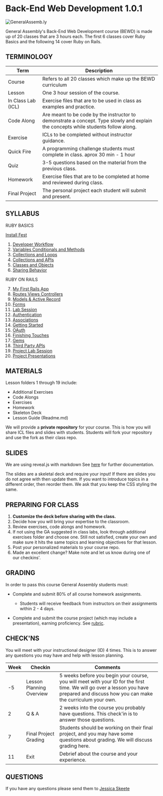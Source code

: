 Back-End Web Development 1.0.1
============================

![](https://github.com/generalassembly/ga-ruby-on-rails-for-devs/raw/master/images/ga.png "GeneralAssemb.ly")

General Assembly's Back-End Web Development course (BEWD) is made up of 20 classes that are 3 hours each. 
The first 6 classes cover Ruby Basics and the following 14 cover Ruby on Rails.


TERMINOLOGY
--------

|Term|Description|
|---|---|
|Course|Refers to all 20 classes which make up the BEWD curriculum|
|Lesson |One 3 hour session of the course. |
|In Class Lab (ICL)|Exercise files that are to be used in class as examples and practice.|
|Code Along| Are meant to be code by the instructor to demonstrate a concept. Type slowly and explain the concepts while students follow along.|
|Exercise |ICLs to be completed without instructor guidance.|
|Quick Fire| A programming challenge students must complete in class. aprox 30 min - 1 hour|
|Quiz|3-5 questions based on the material from the previous class.|
|Homework|Exercise files that are to be completed at home and reviewed during class.|
|Final Project|The personal project each student will submit and present.|



SYLLABUS
---------
RUBY BASICS

[Install Fest](00_Install_Fest)

1.	[Developer Workflow](01_01_Dev_Workflow/)
2.	[Variables Conditionals and Methods](02_Variables_Conditionals)
3.	[Collections and Loops](03_Collections_Loops)
4.	[Collections and APIs](04_Collections_APIs)
5.	[Classes and Objects](05_Classes_Objects)
6.	[Sharing Behavior](06_Sharing_Behavior)

RUBY ON RAILS

7.	[My First Rails App](07_First_Rails_App)
8.	[Routes Views Controllers](08_Routes_Cont_Views)
9.	[Models & Active Record ](09_Models_Active_Record)
10.	[Forms](10_Forms)
11.	[Lab Session](11_Lab_Session)
12.	[Authentication](12_Authentication)
13.	[Associations](13_Associations)
14.	[Getting Started](14_Starting)
15.	[OAuth](15_OAuth)
16.	[Finishing Touches](16_Finishing_Touches)
17. [Gems ](Gems)
18.	[Third Party APIs](18_Third_Party_API)
19.	[Project Lab Session](19_Project_Lab_Session)
20. [Project Presentations](20_Final_Project_Presentations)


MATERIALS
--------
Lesson folders 1 through 19 include: 

*	Additional Exercises
*	Code Alongs
*	Exercises
*	Homework
*	Skeleton Deck
*	Lesson Guide (Readme.md)

We will provide a __private repository__ for your course. This is how you will share ICL files and slides with students. 
Students will fork your repository and use the fork as their class repo.


SLIDES
-----

We are using reveal.js with markdown 
See [here](https://github.com/hakimel/reveal.js) for further documentation.

The slides are a skeletal deck and require your input! If there are slides you do not agree with then update them. If you want to introduce topics in a different order, then reorder them. We ask that you keep the CSS styling the same.

	
PREPARING FOR CLASS
--------

1.	__Customize the deck before sharing with the class.__
2.	Decide how you will bring your expertise to the classroom.
3.	Review exercises, code alongs and homework.
4.	If not using the GA suggested in class labs, look through additional exercises folder and choose one. Still not satisfied, create your own and make sure it hits the same topics and learning objectives for that lesson.
5.	Post your personalized materials to your course repo.
6.	Made an excellent change? Make note and let us know during one of our checkins'.	
	
GRADING
--------
In order to pass this course General Assembly students must:

*	Complete and submit 80% of all course homework assignments. 
	*	Students will receive feedback from instructors on their assignments within 2 - 4 days. 
	

*	Complete and submit the course project (which may include a presentation), earning 	proficiency. See [rubric](final_project_rubric.md). 
	

CHECK'NS
--------

You will meet with your instructional designer (ID) 4 times. This is to answer any questions you may have and help with lesson planning.

|Week|Checkin|Comments|
|---|---|---|
| -5 | Lesson Planning Overview| 5 weeks before you begin your course, you will meet with your ID for the first time. We will go over a lesson you have prepared and discuss how you can make the curriculum your own.|
| 2 | Q & A| 2 weeks into the course you probably have questions. This check'in is to answer those questions.|
| 7 | Final Project Grading | Students should be working on their final project, and you may have some questions about grading. We will discuss grading here.|
| 11 | Exit |Debrief about the course and your experience.|

QUESTIONS
---------
If you have any questions please send them to [Jessica Skeete](jessicat@generalassemb.ly)


